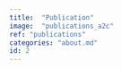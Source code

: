 ```yaml
---
title:  "Publication"
image:  "publications_a2c"
ref: "publications"
categories: "about.md"
id: 2
---
```

